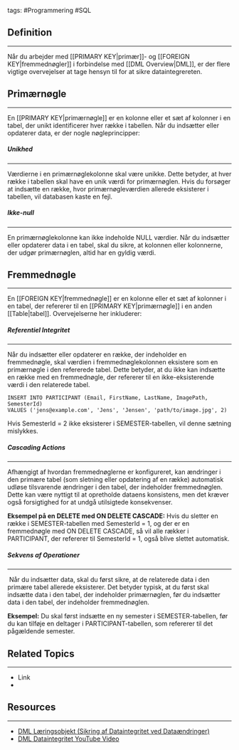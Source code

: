 tags: #Programmering #SQL

## Definition 
---
Når du arbejder med [[PRIMARY KEY|primær]]- og [[FOREIGN KEY|fremmednøgler]] i forbindelse med [[DML Overview|DML]], er der flere vigtige overvejelser at tage hensyn til for at sikre dataintegrereten.
## Primærnøgle
---
En [[PRIMARY KEY|primærnøgle]] er en kolonne eller et sæt af kolonner i en tabel, der unikt identificerer hver række i tabellen. Når du indsætter eller opdaterer data, er der nogle nøgleprincipper:

##### Unikhed
---
Værdierne i en primærnøglekolonne skal være unikke. Dette betyder, at hver række i tabellen skal have en unik værdi for primærnøglen. Hvis du forsøger at indsætte en række, hvor primærnøgleværdien allerede eksisterer i tabellen, vil databasen kaste en fejl.

##### Ikke-null
---
En primærnøglekolonne kan ikke indeholde NULL værdier. Når du indsætter eller opdaterer data i en tabel, skal du sikre, at kolonnen eller kolonnerne, der udgør primærnøglen, altid har en gyldig værdi.

## Fremmednøgle
---
En [[FOREIGN KEY|fremmednøgle]] er en kolonne eller et sæt af kolonner i en tabel, der refererer til en [[PRIMARY KEY|primærnøgle]] i en anden [[Table|tabel]]. 
 Overvejelserne her inkluderer:

##### Referentiel Integritet
---
Når du indsætter eller opdaterer en række, der indeholder en fremmednøgle, skal værdien i fremmednøglekolonnen eksistere som en primærnøgle i den refererede tabel. Dette betyder, at du ikke kan indsætte en række med en fremmednøgle, der refererer til en ikke-eksisterende værdi i den relaterede tabel.
```
INSERT INTO PARTICIPANT (Email, FirstName, LastName, ImagePath, SemesterId) 
VALUES ('jens@example.com', 'Jens', 'Jensen', 'path/to/image.jpg', 2)
```
Hvis SemesterId = 2 ikke eksisterer i SEMESTER-tabellen, vil denne sætning mislykkes.
##### Cascading Actions
---
Afhængigt af hvordan fremmednøglerne er konfigureret, kan ændringer i den primære tabel (som sletning eller opdatering af en række) automatisk udløse tilsvarende ændringer i den tabel, der indeholder fremmednøglen. Dette kan være nyttigt til at opretholde dataens konsistens, men det kræver også forsigtighed for at undgå utilsigtede konsekvenser.

**Eksempel på en DELETE med ON DELETE CASCADE:** 
Hvis du sletter en række i SEMESTER-tabellen med SemesterId = 1, og der er en fremmednøgle med ON DELETE CASCADE, så vil alle rækker i PARTICIPANT, der refererer til SemesterId = 1, også blive slettet automatisk.
##### Sekvens af Operationer
---
 Når du indsætter data, skal du først sikre, at de relaterede data i den primære tabel allerede eksisterer. Det betyder typisk, at du først skal indsætte data i den tabel, der indeholder primærnøglen, før du indsætter data i den tabel, der indeholder fremmednøglen.

**Eksempel:** 
Du skal først indsætte en ny semester i SEMESTER-tabellen, før du kan tilføje en deltager i PARTICIPANT-tabellen, som refererer til det pågældende semester.


## Related Topics
---
- Link
- 

## Resources
---
- [DML Læringsobjekt (Sikring af Dataintegritet ved Dataændringer)](https://scorm.itslearning.com/data/3289/C20150/ims_import_14/scormcontent/index.html#/lessons/Xyek0mSehFMXpdlh9NoaDjoTpu7pIj9u)
- [DML Dataintegritet YouTube Video](https://www.youtube.com/watch?v=qhz7CpSepZ0)